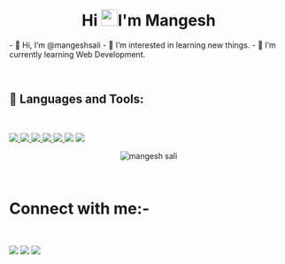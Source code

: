 <h1 align="center">Hi <img src="https://raw.githubusercontent.com/MartinHeinz/MartinHeinz/master/wave.gif" width="30px">I'm Mangesh</h1>


<p>
- 👋 Hi, I’m @mangeshsali
- 👀 I’m interested in learning new things.
- 🌱 I’m currently learning Web Development.
</p>

<br>


## 🚀 Languages and Tools:
<br>
<p align="left">


<a href="https://www.w3.org/html/" target="_blank"> <img src="https://img.icons8.com/color/48/000000/html-5.png"/> </a>
<a href="https://www.w3schools.com/css/" target="_blank"> <img src="https://img.icons8.com/color/48/000000/css3.png"/> </a>
<a href="https://developer.mozilla.org/en-US/docs/Web/JavaScript" target="_blank"> <img src="https://img.icons8.com/color/48/000000/javascript.png"/> </a>
<a href="https://python.org/" target="_blank"> <img src="https://img.icons8.com/fluency/50/000000/python.png"/> </a>
<a href="https://www.programiz.com/c-programming" target="_blank"> <img src="https://img.icons8.com/color/50/000000/c-plus-plus-logo.png"/> </a>
<img src="https://img.icons8.com/fluency/48/000000/adobe-photoshop.png"/>
<img src="https://img.icons8.com/color/48/000000/java-coffee-cup-logo--v1.png"/>

<p align="center">
    <a>
        <img src="https://github-readme-streak-stats.herokuapp.com?user=mangeshsali&theme=neon-dark&date_format=%5BY.%5Dn.j" alt="mangesh sali"/>
    </a>
</p>

<br>

# Connect with me:-
<br>
<p align="left">
<a href = "https://twitter.com/mangesh_sali16"><img src="https://img.icons8.com/fluency/48/000000/twitter.png"/></a>
<a href = "https://www.linkedin.com/in/mangesh-sali-535b55224/"><img src="https://img.icons8.com/fluent/48/000000/linkedin.png"/></a>
<a href = "https://www.instagram.com/mangesh._.sali16/"><img src="https://img.icons8.com/fluent/48/000000/instagram-new.png"/></a>

<br/>
  
